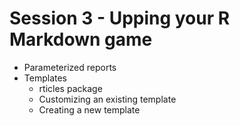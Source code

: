 # Session 3 - Upping your R Markdown game

- Parameterized reports
- Templates
    - rticles package
    - Customizing an existing template
    - Creating a new template
